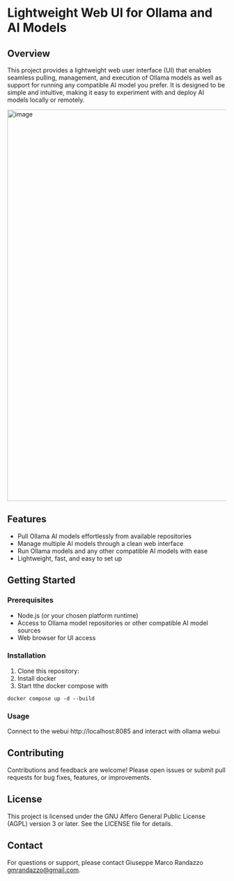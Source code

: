 # Lightweight Web UI for Ollama and AI Models

## Overview
This project provides a lightweight web user interface (UI) that enables seamless pulling, management, and execution of Ollama models as well as support for running any compatible AI model you prefer. It is designed to be simple and intuitive, making it easy to experiment with and deploy AI models locally or remotely.

<img width="1721" height="897" alt="image" src="https://github.com/user-attachments/assets/3f8b42fc-8fad-4fa9-8fab-776ddfb9a800" />

## Features
- Pull Ollama AI models effortlessly from available repositories
- Manage multiple AI models through a clean web interface
- Run Ollama models and any other compatible AI models with ease
- Lightweight, fast, and easy to set up

## Getting Started

### Prerequisites
- Node.js (or your chosen platform runtime)
- Access to Ollama model repositories or other compatible AI model sources
- Web browser for UI access

### Installation
1. Clone this repository:
2. Install docker
3. Start tthe docker compose with
```
docker compose up -d --build
```

### Usage
Connect to the webui http://localhost:8085 and interact with ollama webui


## Contributing
Contributions and feedback are welcome! Please open issues or submit pull requests for bug fixes, features, or improvements.

## License
This project is licensed under the GNU Affero General Public License (AGPL) version 3 or later. See the LICENSE file for details.


## Contact
For questions or support, please contact Giuseppe Marco Randazzo <gmrandazzo@gmail.com>.

